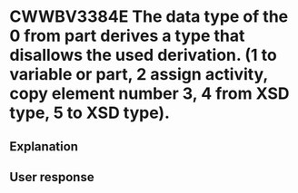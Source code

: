 # CWWBV3384E The data type of the 0 from part derives a type that disallows the used derivation. (1 to variable or part, 2 assign activity, copy element number 3, 4 from XSD type, 5 to XSD type).

## Explanation

## User response